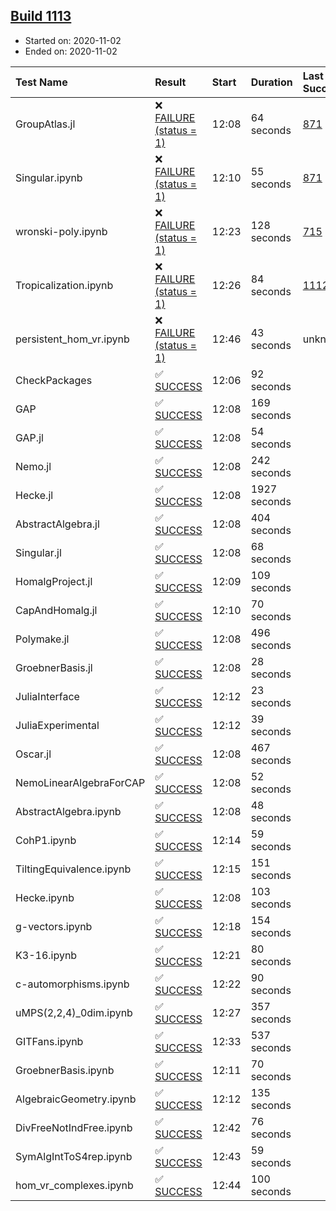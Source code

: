 ## [Build 1113](https://oscarci.mathematik.uni-kl.de/job/oscar-stable/1113/)

* Started on: 2020-11-02
* Ended on: 2020-11-02

| Test Name    | Result | Start | Duration | Last Success | First Failure |
|:-------------|:-------|:------|:---------|:-------------|:--------------|
| GroupAtlas.jl | ❌ [FAILURE (status = 1)](https://oscarci.mathematik.uni-kl.de/job/oscar-stable/1113/artifact/logs/build-1113/GroupAtlas.jl.log) | 12:08 | 64 seconds | [871](https://oscarci.mathematik.uni-kl.de/job/oscar-stable/871/) | [872](https://oscarci.mathematik.uni-kl.de/job/oscar-stable/872/) |
| Singular.ipynb | ❌ [FAILURE (status = 1)](https://oscarci.mathematik.uni-kl.de/job/oscar-stable/1113/artifact/logs/build-1113/Singular.ipynb.log) | 12:10 | 55 seconds | [871](https://oscarci.mathematik.uni-kl.de/job/oscar-stable/871/) | [872](https://oscarci.mathematik.uni-kl.de/job/oscar-stable/872/) |
| wronski-poly.ipynb | ❌ [FAILURE (status = 1)](https://oscarci.mathematik.uni-kl.de/job/oscar-stable/1113/artifact/logs/build-1113/wronski-poly.ipynb.log) | 12:23 | 128 seconds | [715](https://oscarci.mathematik.uni-kl.de/job/oscar-stable/715/) | [716](https://oscarci.mathematik.uni-kl.de/job/oscar-stable/716/) |
| Tropicalization.ipynb | ❌ [FAILURE (status = 1)](https://oscarci.mathematik.uni-kl.de/job/oscar-stable/1113/artifact/logs/build-1113/Tropicalization.ipynb.log) | 12:26 | 84 seconds | [1112](https://oscarci.mathematik.uni-kl.de/job/oscar-stable/1112/) | [1113](https://oscarci.mathematik.uni-kl.de/job/oscar-stable/1113/) |
| persistent_hom_vr.ipynb | ❌ [FAILURE (status = 1)](https://oscarci.mathematik.uni-kl.de/job/oscar-stable/1113/artifact/logs/build-1113/persistent_hom_vr.ipynb.log) | 12:46 | 43 seconds | unknown | unknown |
| CheckPackages | ✅ [SUCCESS](https://oscarci.mathematik.uni-kl.de/job/oscar-stable/1113/artifact/logs/build-1113/CheckPackages.log) | 12:06 | 92 seconds |  |  |
| GAP | ✅ [SUCCESS](https://oscarci.mathematik.uni-kl.de/job/oscar-stable/1113/artifact/logs/build-1113/GAP.log) | 12:08 | 169 seconds |  |  |
| GAP.jl | ✅ [SUCCESS](https://oscarci.mathematik.uni-kl.de/job/oscar-stable/1113/artifact/logs/build-1113/GAP.jl.log) | 12:08 | 54 seconds |  |  |
| Nemo.jl | ✅ [SUCCESS](https://oscarci.mathematik.uni-kl.de/job/oscar-stable/1113/artifact/logs/build-1113/Nemo.jl.log) | 12:08 | 242 seconds |  |  |
| Hecke.jl | ✅ [SUCCESS](https://oscarci.mathematik.uni-kl.de/job/oscar-stable/1113/artifact/logs/build-1113/Hecke.jl.log) | 12:08 | 1927 seconds |  |  |
| AbstractAlgebra.jl | ✅ [SUCCESS](https://oscarci.mathematik.uni-kl.de/job/oscar-stable/1113/artifact/logs/build-1113/AbstractAlgebra.jl.log) | 12:08 | 404 seconds |  |  |
| Singular.jl | ✅ [SUCCESS](https://oscarci.mathematik.uni-kl.de/job/oscar-stable/1113/artifact/logs/build-1113/Singular.jl.log) | 12:08 | 68 seconds |  |  |
| HomalgProject.jl | ✅ [SUCCESS](https://oscarci.mathematik.uni-kl.de/job/oscar-stable/1113/artifact/logs/build-1113/HomalgProject.jl.log) | 12:09 | 109 seconds |  |  |
| CapAndHomalg.jl | ✅ [SUCCESS](https://oscarci.mathematik.uni-kl.de/job/oscar-stable/1113/artifact/logs/build-1113/CapAndHomalg.jl.log) | 12:10 | 70 seconds |  |  |
| Polymake.jl | ✅ [SUCCESS](https://oscarci.mathematik.uni-kl.de/job/oscar-stable/1113/artifact/logs/build-1113/Polymake.jl.log) | 12:08 | 496 seconds |  |  |
| GroebnerBasis.jl | ✅ [SUCCESS](https://oscarci.mathematik.uni-kl.de/job/oscar-stable/1113/artifact/logs/build-1113/GroebnerBasis.jl.log) | 12:08 | 28 seconds |  |  |
| JuliaInterface | ✅ [SUCCESS](https://oscarci.mathematik.uni-kl.de/job/oscar-stable/1113/artifact/logs/build-1113/JuliaInterface.log) | 12:12 | 23 seconds |  |  |
| JuliaExperimental | ✅ [SUCCESS](https://oscarci.mathematik.uni-kl.de/job/oscar-stable/1113/artifact/logs/build-1113/JuliaExperimental.log) | 12:12 | 39 seconds |  |  |
| Oscar.jl | ✅ [SUCCESS](https://oscarci.mathematik.uni-kl.de/job/oscar-stable/1113/artifact/logs/build-1113/Oscar.jl.log) | 12:08 | 467 seconds |  |  |
| NemoLinearAlgebraForCAP | ✅ [SUCCESS](https://oscarci.mathematik.uni-kl.de/job/oscar-stable/1113/artifact/logs/build-1113/NemoLinearAlgebraForCAP.log) | 12:08 | 52 seconds |  |  |
| AbstractAlgebra.ipynb | ✅ [SUCCESS](https://oscarci.mathematik.uni-kl.de/job/oscar-stable/1113/artifact/logs/build-1113/AbstractAlgebra.ipynb.log) | 12:08 | 48 seconds |  |  |
| CohP1.ipynb | ✅ [SUCCESS](https://oscarci.mathematik.uni-kl.de/job/oscar-stable/1113/artifact/logs/build-1113/CohP1.ipynb.log) | 12:14 | 59 seconds |  |  |
| TiltingEquivalence.ipynb | ✅ [SUCCESS](https://oscarci.mathematik.uni-kl.de/job/oscar-stable/1113/artifact/logs/build-1113/TiltingEquivalence.ipynb.log) | 12:15 | 151 seconds |  |  |
| Hecke.ipynb | ✅ [SUCCESS](https://oscarci.mathematik.uni-kl.de/job/oscar-stable/1113/artifact/logs/build-1113/Hecke.ipynb.log) | 12:08 | 103 seconds |  |  |
| g-vectors.ipynb | ✅ [SUCCESS](https://oscarci.mathematik.uni-kl.de/job/oscar-stable/1113/artifact/logs/build-1113/g-vectors.ipynb.log) | 12:18 | 154 seconds |  |  |
| K3-16.ipynb | ✅ [SUCCESS](https://oscarci.mathematik.uni-kl.de/job/oscar-stable/1113/artifact/logs/build-1113/K3-16.ipynb.log) | 12:21 | 80 seconds |  |  |
| c-automorphisms.ipynb | ✅ [SUCCESS](https://oscarci.mathematik.uni-kl.de/job/oscar-stable/1113/artifact/logs/build-1113/c-automorphisms.ipynb.log) | 12:22 | 90 seconds |  |  |
| uMPS(2,2,4)_0dim.ipynb | ✅ [SUCCESS](https://oscarci.mathematik.uni-kl.de/job/oscar-stable/1113/artifact/logs/build-1113/uMPS-2-2-4-_0dim.ipynb.log) | 12:27 | 357 seconds |  |  |
| GITFans.ipynb | ✅ [SUCCESS](https://oscarci.mathematik.uni-kl.de/job/oscar-stable/1113/artifact/logs/build-1113/GITFans.ipynb.log) | 12:33 | 537 seconds |  |  |
| GroebnerBasis.ipynb | ✅ [SUCCESS](https://oscarci.mathematik.uni-kl.de/job/oscar-stable/1113/artifact/logs/build-1113/GroebnerBasis.ipynb.log) | 12:11 | 70 seconds |  |  |
| AlgebraicGeometry.ipynb | ✅ [SUCCESS](https://oscarci.mathematik.uni-kl.de/job/oscar-stable/1113/artifact/logs/build-1113/AlgebraicGeometry.ipynb.log) | 12:12 | 135 seconds |  |  |
| DivFreeNotIndFree.ipynb | ✅ [SUCCESS](https://oscarci.mathematik.uni-kl.de/job/oscar-stable/1113/artifact/logs/build-1113/DivFreeNotIndFree.ipynb.log) | 12:42 | 76 seconds |  |  |
| SymAlgIntToS4rep.ipynb | ✅ [SUCCESS](https://oscarci.mathematik.uni-kl.de/job/oscar-stable/1113/artifact/logs/build-1113/SymAlgIntToS4rep.ipynb.log) | 12:43 | 59 seconds |  |  |
| hom_vr_complexes.ipynb | ✅ [SUCCESS](https://oscarci.mathematik.uni-kl.de/job/oscar-stable/1113/artifact/logs/build-1113/hom_vr_complexes.ipynb.log) | 12:44 | 100 seconds |  |  |
